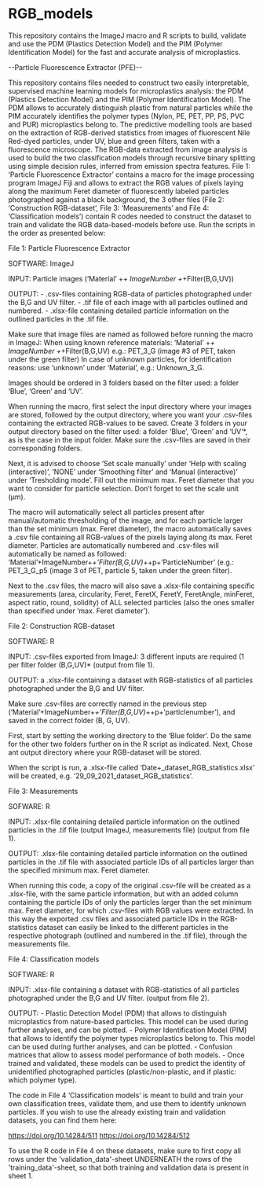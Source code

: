 # RGB_models
This repository contains the ImageJ macro and R scripts to build, validate and use the PDM (Plastics Detection Model) and the PIM (Polymer Identification Model) for the fast and accurate analysis of microplastics. 

--Particle Fluorescence Extractor (PFE)--

This repository contains files needed to construct two easily interpretable, supervised machine learning models for microplastics analysis: the PDM (Plastics Detection Model) and the PIM (Polymer Identification Model). The PDM allows to accurately distinguish plastic from natural particles while the PIM accurately identifies the polymer types (Nylon, PE, PET, PP, PS, PVC and PUR) microplastics belong to. The predictive modelling tools are based on the extraction of RGB-derived statistics from images of fluorescent Nile Red-dyed particles, under UV, blue and green filters, taken with a fluorescence microscope. The RGB-data extracted from image analysis is used to build the two classification models through recursive binary splitting using simple decision rules, inferred from emission spectra features.
File 1: ‘Particle Fluorescence Extractor’ contains a macro for the image processing program ImageJ Fiji and allows to extract the RGB values of pixels laying along the maximum Feret diameter of fluorescently labeled particles photographed against a black background, the 3 other files (File 2: ‘Construction RGB-dataset’, File 3: ‘Measurements’ and File 4: ‘Classification models’) contain R codes needed to construct the dataset to train and validate the RGB data-based-models before use. Run the scripts in the order as presented below:

File 1: Particle Fluorescence Extractor

SOFTWARE: ImageJ

INPUT: Particle images (‘Material’ +_+ ImageNumber +_+Filter(B,G,UV))

OUTPUT: - .csv-files containing RGB-data of particles photographed under the B,G and UV filter.
	      - .tif file of each image with all particles outlined and numbered.
        - .xlsx-file containing detailed particle information on the outlined particles in the .tif file.

Make sure that image files are named as followed before running the macro in ImageJ: 
When using known reference materials: ‘Material’ +_+ ImageNumber +_+Filter(B,G,UV) e.g.: PET_3_G (image #3 of PET, taken under the green filter)
In case of unknown particles, for identification reasons: use ‘unknown’ under ‘Material’, e.g.:  Unknown_3_G.

Images should be ordered in 3 folders based on the filter used: a folder ‘Blue’, ‘Green’ and ‘UV’.

When running the macro, first select the input directory where your images are stored, followed by the output directory, where you want your .csv-files containing the extracted RGB-values to be saved. Create 3 folders in your output directory based on the filter used: a folder ‘Blue’, ‘Green’ and ‘UV’*, as is the case in the input folder.
Make sure the .csv-files are saved in their corresponding folders.

Next, it is advised to choose ‘Set scale manually’ under ‘Help with scaling (interactive)’, ‘NONE’ under ‘Smoothing filter’ and ‘Manual (interactive)’ under ‘Tresholding mode’. Fill out the minimum max. Feret diameter that you want to consider for particle selection. Don’t forget to set the scale unit (µm). 

The macro will automatically select all particles present after manual/automatic thresholding of the image, and for each particle larger than the set minimum (max. Feret diameter), the macro automatically saves a .csv file containing all RGB-values of the pixels laying along its max. Feret diameter. Particles are automatically numbered and .csv-files will automatically be named as followed: ‘Material’+ImageNumber+_+’Filter(B,G,UV)+_+p+’ParticleNumber’ (e.g.: 
PET_3_G_p5 (image 3 of PET, particle 5, taken under the green filter).

Next to the .csv files, the macro will also save a .xlsx-file containing specific measurements (area, circularity, Feret, FeretX, FeretY, FeretAngle, minFeret, aspect ratio, round, solidity) of ALL selected particles (also the ones smaller than specified under ‘max. Feret diameter’).

File 2: Construction RGB-dataset

SOFTWARE: R

INPUT: .csv-files exported from ImageJ: 3 different inputs are required (1 per filter folder (B,G,UV)* (output from file 1).

OUTPUT: a .xlsx-file containing a dataset with RGB-statistics of all particles photographed under the B,G and UV filter.

Make sure .csv-files are correctly named in the previous step (‘Material’+ImageNumber+_+’Filter(B,G,UV)+_+p+’particlenumber’), and saved in the correct folder (B, G, UV).

First, start by setting the working directory to the ‘Blue folder’. Do the same for the other two folders further on in the R script as indicated. Next, Chose ant output directory where your RGB-dataset will be stored.  

When the script is run, a .xlsx-file called ‘Date+_dataset_RGB_statistics.xlsx’ will be created, e.g. ‘29_09_2021_dataset_RGB_statistics’.

File 3: Measurements

SOFWARE: R

INPUT: .xlsx-file containing detailed particle information on the outlined particles in the .tif file (output ImageJ, measurements file) (output from file 1).

OUTPUT: .xlsx-file containing detailed particle information on the outlined particles in the .tif file with associated particle IDs of all particles larger than the specified minimum max. Feret diameter. 

When running this code, a copy of the original .csv-file will be created as a .xlsx-file, with the same particle information, but  with an added column containing the particle IDs of only the particles larger than the set minimum max. Feret diameter, for which .csv-files with RGB values were extracted. In this way the exported .csv files and associated particle IDs in the RGB-statistics dataset can easily be linked to the different particles in the respective photograph (outlined and numbered in the .tif file), through the measurements file. 

File 4: Classification models

SOFTWARE: R

INPUT:  .xlsx-file containing a dataset with RGB-statistics of all particles photographed under the B,G and UV filter. (output from file 2).

OUTPUT: - Plastic Detection Model (PDM) that allows to distinguish microplastics from nature-based particles. This model can be used during further analyses, and can be plotted.
        - Polymer Identification Model (PIM) that allows to identify the polymer types     microplastics belong to. This model can be used during further analyses, and can be plotted.
        - Confusion matrices that allow to assess model performance of both models. 
        - Once trained and validated, these models can be used to predict the identity of unidentified photographed particles (plastic/non-plastic, and if plastic: which   polymer type).

The code in File 4 ‘Classification models’ is meant to build and train your own classification trees, validate them, and use them to identify unknown particles. If you wish to use the already existing train and validation datasets, you can find them here:

https://doi.org/10.14284/511
https://doi.org/10.14284/512

To use the R code in File 4 on these datasets, make sure to first copy all rows under the 'validation_data'-sheet UNDERNEATH the rows of the 'training_data'-sheet, so that both training and validation data is present in sheet 1.

